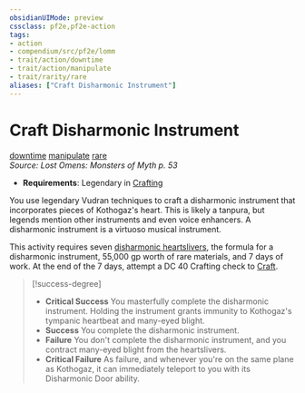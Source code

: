 ```yaml
---
obsidianUIMode: preview
cssclass: pf2e,pf2e-action
tags:
- action
- compendium/src/pf2e/lomm
- trait/action/downtime
- trait/action/manipulate
- trait/rarity/rare
aliases: ["Craft Disharmonic Instrument"]
---
```

# Craft Disharmonic Instrument
[downtime](downtime.md)  [manipulate](manipulate.md)  [rare](rare.md)  
*Source: Lost Omens: Monsters of Myth p. 53*  

- **Requirements**: Legendary in [Crafting](../../compendium/skills.md#Crafting)

You use legendary Vudran techniques to craft a disharmonic instrument that incorporates pieces of Kothogaz's heart. This is likely a tanpura, but legends mention other instruments and even voice enhancers. A disharmonic instrument is a virtuoso musical instrument.

This activity requires seven [disharmonic heartslivers](harvest-heartsliver-lomm.md), the formula for a disharmonic instrument, 55,000 gp worth of rare materials, and 7 days of work. At the end of the 7 days, attempt a DC 40 Crafting check to [Craft](craft.md).

> [!success-degree] 
> - **Critical Success** You masterfully complete the disharmonic instrument. Holding the instrument grants immunity to Kothogaz's tympanic heartbeat and many-eyed blight.
> - **Success** You complete the disharmonic instrument.
> - **Failure** You don't complete the disharmonic instrument, and you contract many-eyed blight from the heartslivers.
> - **Critical Failure** As failure, and whenever you're on the same plane as Kothogaz, it can immediately teleport to you with its Disharmonic Door ability.